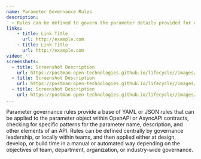 ```yaml
---
name: Parameter Governance Rules
description: 
  - Rules can be defined to govern the parameter details provided for each API, leveraging the parameter object for OpenAPI or AsyncAPI contracts, but then apply specific ruling looking for common patterns to be present like the parameter name and description meeting specific guidelines regarding what is expected of a parameter.
links:
    - title: Link Title
      url: http://example.com      
    - title: Link Title
      url: http://example.com                   
video: ''
screenshots:
  - title: Screenshot Description
    url: https://postman-open-technologies.github.io/lifecycle//images/postman-screenshot.png          
  - title: Screenshot Description
    url: https://postman-open-technologies.github.io/lifecycle//images/postman-screenshot.png  
  - title: Screenshot Description
    url: https://postman-open-technologies.github.io/lifecycle//images/postman-screenshot.png    
...
```

Parameter governance rules provide a base of YAML or JSON rules that can be applied to the parameter object within OpenAPI or AsyncAPI contracts, checking for specific patterns for the parameter name, description, and other elements of an API. Rules can be defined centrally by governance leadership, or locally within teams, and then applied either at design, develop, or build time in a manual or automated way depending on the objectives of team, department, organization, or industry-wide governance.